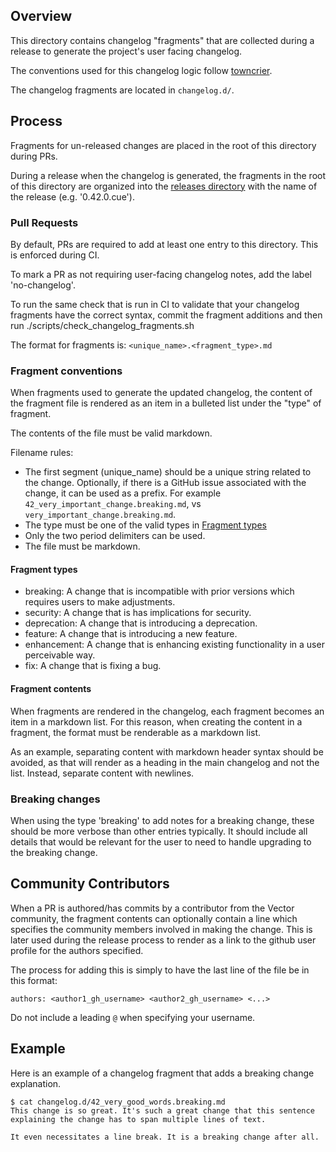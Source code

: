 ## Overview

This directory contains changelog "fragments" that are collected during a release to
generate the project's user facing changelog.

The conventions used for this changelog logic follow [towncrier](https://towncrier.readthedocs.io/en/stable/markdown.html).

The changelog fragments are located in `changelog.d/`.

## Process

Fragments for un-released changes are placed in the root of this directory during PRs.

During a release when the changelog is generated, the fragments in the root of this
directory are organized into the [releases directory](../website/cue/reference/releases) 
with the name of the release (e.g. '0.42.0.cue').

### Pull Requests

By default, PRs are required to add at least one entry to this directory.
This is enforced during CI.

To mark a PR as not requiring user-facing changelog notes, add the label 'no-changelog'.

To run the same check that is run in CI to validate that your changelog fragments have
the correct syntax, commit the fragment additions and then run ./scripts/check_changelog_fragments.sh

The format for fragments is: `<unique_name>.<fragment_type>.md`

### Fragment conventions

When fragments used to generate the updated changelog, the content of the fragment file is
rendered as an item in a bulleted list under the "type" of fragment.

The contents of the file must be valid markdown.

Filename rules:

- The first segment (unique_name) should be a unique string related to the change.
  Optionally, if there is a GitHub issue associated with the change, it can be used as a prefix.
  For example `42_very_important_change.breaking.md`, vs `very_important_change.breaking.md`.
- The type must be one of the valid types in [Fragment types](#fragment-types)
- Only the two period delimiters can be used.
- The file must be markdown.

#### Fragment types

- breaking: A change that is incompatible with prior versions which requires users to make adjustments.
- security: A change that is has implications for security.
- deprecation: A change that is introducing a deprecation.
- feature: A change that is introducing a new feature.
- enhancement: A change that is enhancing existing functionality in a user perceivable way.
- fix: A change that is fixing a bug.

#### Fragment contents

When fragments are rendered in the changelog, each fragment becomes an item in a markdown list.
For this reason, when creating the content in a fragment, the format must be renderable as a markdown list.

As an example, separating content with markdown header syntax should be avoided, as that will render
as a heading in the main changelog and not the list. Instead, separate content with newlines.

### Breaking changes

When using the type 'breaking' to add notes for a breaking change, these should be more verbose than
other entries typically. It should include all details that would be relevant for the user to need
to handle upgrading to the breaking change.

## Community Contributors

When a PR is authored/has commits by a contributor from the Vector community, the fragment contents
can optionally contain a line which specifies the community members involved in making the change.
This is later used during the release process to render as a link to the github user profile for
the authors specified.

The process for adding this is simply to have the last line of the file be in this format:

    authors: <author1_gh_username> <author2_gh_username> <...>

Do not include a leading `@` when specifying your username.

## Example

Here is an example of a changelog fragment that adds a breaking change explanation.

    $ cat changelog.d/42_very_good_words.breaking.md
    This change is so great. It's such a great change that this sentence
    explaining the change has to span multiple lines of text.

    It even necessitates a line break. It is a breaking change after all.
